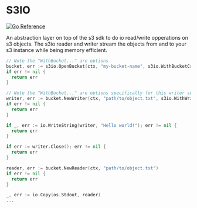 # S3IO

[![Go Reference](https://pkg.go.dev/badge/github.com/jobstoit/s3io.svg)](https://pkg.go.dev/github.com/jobstoit/s3io)

An abstraction layer on top of the s3 sdk to do io read/write opperations on s3 objects.
The s3io reader and writer stream the objects from and to your s3 instance while being memory efficient.

```go
// Note the "WithBucket..." are options
bucket, err := s3io.OpenBucket(ctx, "my-bucket-name", s3io.WithBucketCredentials(accessKey, secretKey))
if err != nil {
  return err
}

// Note the "WithBucket..." are options specifically for this writer session
writer, err := bucket.NewWriter(ctx, "path/to/object.txt", s3io.WithWriterRetries(3))
if err != nil {
  return err
}

if _, err := io.WriteString(writer, "Hello world!"); err != nil {
  return err
}

if err := writer.Close(); err != nil {
  return err 
}

reader, err := bucket.NewReader(ctx, "path/to/object.txt")
if err != nil {
  return err
}

_, err := io.Copy(os.Stdout, reader)
...
```
